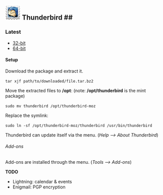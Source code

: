 ## ![Thunderbird][img-thunderbird-logo] Thunderbird <a id="thunderbird" name="thunderbird"/>##

### Latest ###
* [32-bit][thunderbird-x86-latest]
* [64-bit][thunderbird-amd64-latest]

#### Setup ####

Download the package and extract it.

`tar xjf path/to/downloaded/file.tar.bz2`

Move the extracted files to **/opt**:  (note: **/opt/thunderbird** is the mint package)

`sudo mv thunderbird /opt/thunderbird-moz`

Replace the symlink:

`sudo ln -sf /opt/thunderbird-moz/thunderbird /usr/bin/thunderbird`

Thunderbird can update itself via the menu. (_Help --> About Thunderbird_)

###### Add-ons ######

Add-ons are installed through the menu. (_Tools --> Add-ons_)

 **TODO**

* Lightning: calendar & events
* Enigmail: PGP encryption

[img-thunderbird-logo]: thunderbird.png "Mozilla Thunderbird"

[thunderbird-x86-latest]: ftp://ftp.mozilla.org/pub/mozilla.org/thunderbird/releases/latest/linux-i686/en-US/
[thunderbird-amd64-latest]: ftp://ftp.mozilla.org/pub/mozilla.org/thunderbird/releases/latest/linux-x86_64/en-US/